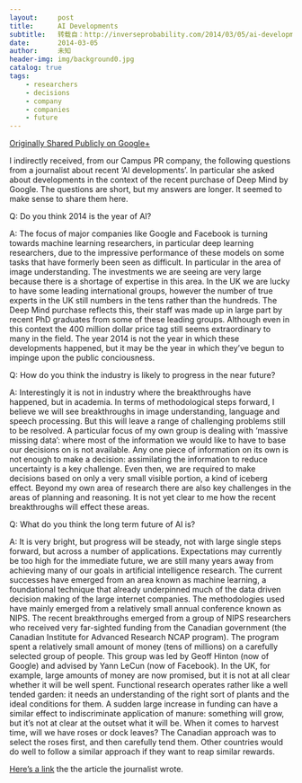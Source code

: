 ```yaml
---
layout:     post
title:      AI Developments
subtitle:   转载自：http://inverseprobability.com/2014/03/05/ai-developments
date:       2014-03-05
author:     未知
header-img: img/background0.jpg
catalog: true
tags:
    - researchers
    - decisions
    - company
    - companies
    - future
---
```


[Originally Shared Publicly on Google+](https://plus.google.com/+NeilLawrence/posts/7T9Uh9kgiwR)

I indirectly received, from our Campus PR company, the following questions from a journalist about recent ‘AI developments’. In particular she asked about developments in the context of the recent purchase of Deep Mind by Google. The questions are short, but my answers are longer. It seemed to make sense to share them here.

Q: Do you think 2014 is the year of AI?

A: The focus of major companies like Google and Facebook is turning towards machine learning researchers, in particular deep learning researchers, due to the impressive performance of these models on some tasks that have formerly been seen as difficult. In particular in the area of image understanding. The investments we are seeing are very large because there is a shortage of expertise in this area. In the UK we are lucky to have some leading international groups, however the number of true experts in the UK still numbers in the tens rather than the hundreds. The Deep Mind purchase reflects this, their staff was made up in large part by recent PhD graduates from some of these leading groups. Although even in this context the 400 million dollar price tag still seems extraordinary to many in the field. The year 2014 is not the year in which these developments happened, but it may be the year in which they’ve begun to impinge upon the public conciousness.

Q: How do you think the industry is likely to progress in the near future?

A: Interestingly it is not in industry where the breakthroughs have happened, but in academia. In terms of methodological steps forward, I believe we will see breakthroughs in image understanding, language and speech processing. But this will leave a range of challenging problems still to be resolved. A particular focus of my own group is dealing with ‘massive missing data’: where most of the information we would like to have to base our decisions on is not available. Any one piece of information on its own is not enough to make a decision: assimilating the information to reduce uncertainty is a key challenge. Even then, we are required to make decisions based on only a very small visible portion, a kind of iceberg effect. Beyond my own area of research there are also key challenges in the areas of planning and reasoning. It is not yet clear to me how the recent breakthroughs will effect these areas.

Q: What do you think the long term future of AI is?

A: It is very bright, but progress will be steady, not with large single steps forward, but across a number of applications. Expectations may currently be too high for the immediate future, we are still many years away from achieving many of our goals in artificial intelligence research. The current successes have emerged from an area known as machine learning, a foundational technique that already underpinned much of the data driven decision making of the large internet companies. The methodologies used have mainly emerged from a relatively small annual conference known as NIPS. The recent breakthroughs emerged from a group of NIPS researchers who received very far-sighted funding from the Canadian government (the Canadian Institute for Advanced Research NCAP program). The program spent a relatively small amount of money (tens of millions) on a carefully selected group of people. This group was led by Geoff Hinton (now of Google) and advised by Yann LeCun (now of Facebook). In the UK, for example, large amounts of money are now promised, but it is not at all clear whether it will be well spent. Functional research operates rather like a well tended garden: it needs an understanding of the right sort of plants and the ideal conditions for them. A sudden large increase in funding can have a similar effect to indiscriminate application of manure: something will grow, but it’s not at clear at the outset what it will be. When it comes to harvest time, will we have roses or dock leaves? The Canadian approach was to select the roses first, and then carefully tend them. Other countries would do well to follow a similar approach if they want to reap similar rewards. ﻿

[Here’s a link](http://www.idgconnect.com/blog-abstract/6015/where-artificial-intelligence-heading﻿) the the article the journalist wrote.
